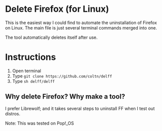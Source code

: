 # Delete Firefox (for Linux)

This is the easiest way I could find to automate the uninstallation of Firefox on Linux.
The main file is just several terminal commands merged into one.

The tool automatically deletes itself after use.

# Instructions

1. Open terminal
2. Type `git clone https://github.com/coltn/delff`
3. Type `sh delff/delff`

## Why delete Firefox? Why make a tool?
I prefer Librewolf; and it takes several steps to uninstall FF when I test out distros.

Note: This was tested on Pop!\_OS

